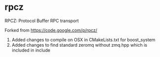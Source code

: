 rpcz
====

RPCZ: Protocol Buffer RPC transport

Forked from https://code.google.com/p/rpcz/

1. Added changes to compile on OSX in CMakeLists.txt for boost_system
2. Added changes to find standard zeromq without zmq.hpp which is included in include

